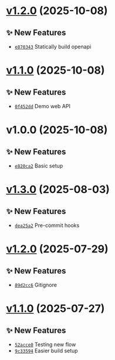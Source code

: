 # [v1.2.0](https://github.com/fredrkl/openAPI-demo/compare/v1.1.0...v1.2.0) (2025-10-08)

## ✨ New Features
- [`e870343`](https://github.com/fredrkl/openAPI-demo/commit/e870343)  Statically build openapi

# [v1.1.0](https://github.com/fredrkl/openAPI-demo/compare/v1.0.0...v1.1.0) (2025-10-08)

## ✨ New Features
- [`0f452dd`](https://github.com/fredrkl/openAPI-demo/commit/0f452dd)  Demo web API

# v1.0.0 (2025-10-08)

## ✨ New Features
- [`e820ca2`](https://github.com/fredrkl/openAPI-demo/commit/e820ca2)  Basic setup

# [v1.3.0](https://github.com/fredrkl/template-base/compare/v1.2.0...v1.3.0) (2025-08-03)

## ✨ New Features
- [`dea25a2`](https://github.com/fredrkl/template-base/commit/dea25a2)  Pre-commit hooks

# [v1.2.0](https://github.com/fredrkl/template-base/compare/v1.1.0...v1.2.0) (2025-07-29)

## ✨ New Features
- [`89d2cc6`](https://github.com/fredrkl/template-base/commit/89d2cc6)  Gitignore

# [v1.1.0](https://github.com/fredrkl/template-base/compare/v1.0.0...v1.1.0) (2025-07-27)

## ✨ New Features
- [`52acce0`](https://github.com/fredrkl/template-base/commit/52acce0)  Testing new flow 
- [`9c33594`](https://github.com/fredrkl/template-base/commit/9c33594)  Easier build setup
